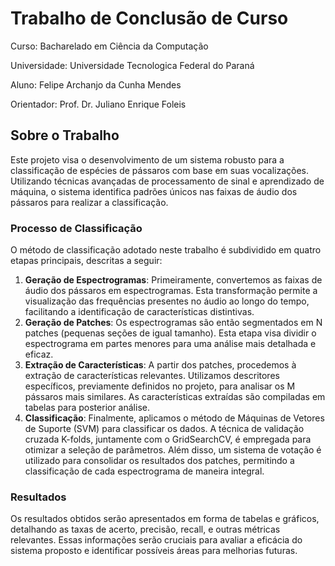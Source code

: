 # Trabalho de Conclusão de Curso

Curso: Bacharelado em Ciência da Computação

Universidade: Universidade Tecnologica Federal do Paraná

Aluno: Felipe Archanjo da Cunha Mendes

Orientador: Prof. Dr. Juliano Enrique Foleis

## Sobre o Trabalho

Este projeto visa o desenvolvimento de um sistema robusto para a classificação de espécies de pássaros com base em suas vocalizações. Utilizando técnicas avançadas de processamento de sinal e aprendizado de máquina, o sistema identifica padrões únicos nas faixas de áudio dos pássaros para realizar a classificação.

### Processo de Classificação

O método de classificação adotado neste trabalho é subdividido em quatro etapas principais, descritas a seguir:

1. **Geração de Espectrogramas**: Primeiramente, convertemos as faixas de áudio dos pássaros em espectrogramas. Esta transformação permite a visualização das frequências presentes no áudio ao longo do tempo, facilitando a identificação de características distintivas.
2. **Geração de Patches**: Os espectrogramas são então segmentados em N patches (pequenas seções de igual tamanho). Esta etapa visa dividir o espectrograma em partes menores para uma análise mais detalhada e eficaz.
3. **Extração de Características**: A partir dos patches, procedemos à extração de características relevantes. Utilizamos descritores específicos, previamente definidos no projeto, para analisar os M pássaros mais similares. As características extraídas são compiladas em tabelas para posterior análise.
4. **Classificação**: Finalmente, aplicamos o método de Máquinas de Vetores de Suporte (SVM) para classificar os dados. A técnica de validação cruzada K-folds, juntamente com o GridSearchCV, é empregada para otimizar a seleção de parâmetros. Além disso, um sistema de votação é utilizado para consolidar os resultados dos patches, permitindo a classificação de cada espectrograma de maneira integral.

### Resultados

Os resultados obtidos serão apresentados em forma de tabelas e gráficos, detalhando as taxas de acerto, precisão, recall, e outras métricas relevantes. Essas informações serão cruciais para avaliar a eficácia do sistema proposto e identificar possíveis áreas para melhorias futuras.
